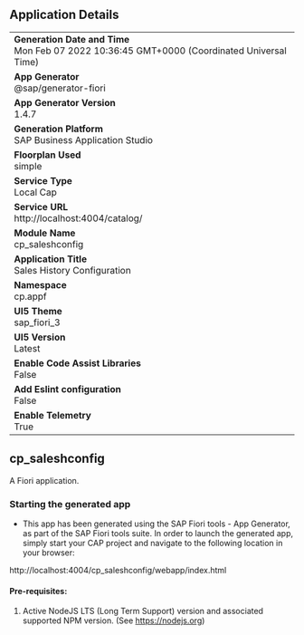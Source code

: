 ## Application Details
|               |
| ------------- |
|**Generation Date and Time**<br>Mon Feb 07 2022 10:36:45 GMT+0000 (Coordinated Universal Time)|
|**App Generator**<br>@sap/generator-fiori|
|**App Generator Version**<br>1.4.7|
|**Generation Platform**<br>SAP Business Application Studio|
|**Floorplan Used**<br>simple|
|**Service Type**<br>Local Cap|
|**Service URL**<br>http://localhost:4004/catalog/
|**Module Name**<br>cp_saleshconfig|
|**Application Title**<br>Sales History Configuration|
|**Namespace**<br>cp.appf|
|**UI5 Theme**<br>sap_fiori_3|
|**UI5 Version**<br>Latest|
|**Enable Code Assist Libraries**<br>False|
|**Add Eslint configuration**<br>False|
|**Enable Telemetry**<br>True|

## cp_saleshconfig

A Fiori application.

### Starting the generated app

-   This app has been generated using the SAP Fiori tools - App Generator, as part of the SAP Fiori tools suite.  In order to launch the generated app, simply start your CAP project and navigate to the following location in your browser:

http://localhost:4004/cp_saleshconfig/webapp/index.html

#### Pre-requisites:

1. Active NodeJS LTS (Long Term Support) version and associated supported NPM version.  (See https://nodejs.org)


